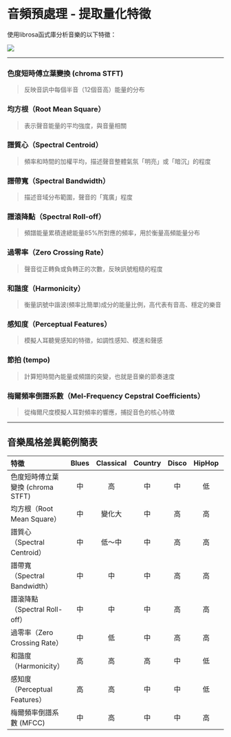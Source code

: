 # 音頻預處理 - 提取量化特徵
使用librosa函式庫分析音樂的以下特徵：

![ ](picture/features_extract.png=200x)
- - -

 ### 色度短時傅立葉變換 (chroma STFT)
> 反映音訊中每個半音（12個音高）能量的分布

 ### 均方根（Root Mean Square）
> 表示聲音能量的平均強度，與音量相關

 ### 譜質心（Spectral Centroid）
> 頻率和時間的加權平均，描述聲音整體氣氛「明亮」或「暗沉」的程度

 ### 譜帶寬（Spectral Bandwidth）
> 描述音域分布範圍，聲音的「寬廣」程度

 ### 譜滾降點（Spectral Roll-off）
> 頻譜能量累積達總能量85%所對應的頻率，用於衡量高頻能量分布

 ### 過零率（Zero Crossing Rate）
> 聲音從正轉負或負轉正的次數，反映訊號粗糙的程度

 ### 和諧度（Harmonicity）
> 衡量訊號中諧波(頻率比簡單)成分的能量比例，高代表有音高、穩定的樂音

 ### 感知度（Perceptual Features）
> 模擬人耳聽覺感知的特徵，如調性感知、模進和聲感

 ### 節拍 (tempo)
> 計算短時間內能量或頻譜的突變，也就是音樂的節奏速度

 ### 梅爾頻率倒譜系數（Mel-Frequency Cepstral Coefficients）
> 從梅爾尺度模擬人耳對頻率的響應，捕捉音色的核心特徵
- - -

## 音樂風格差異範例簡表
| 特徵                                  | **Blues** | **Classical** | **Country** | **Disco** | **HipHop** | **Jazz** | **Metal** | **Pop** | **Reggae** | **Rock** |
|:--------------------------------------|:---------:|:-------------:|:-----------:|:---------:|:----------:|:--------:|:---------:|:-------:|:----------:|:--------:|
| 色度短時傅立葉變換 (chroma STFT)      | 中        | 高            | 中          | 中        | 低         | 高       | 低        | 中      | 中         | 中       |
| 均方根（Root Mean Square）           | 中        | 變化大        | 中          | 高        | 高         | 變化大   | 非常高    | 中      | 中         | 高       |
| 譜質心（Spectral Centroid）          | 中        | 低～中         | 中          | 高        | 高         | 中       | 高        | 中      | 低         | 高       |
| 譜帶寬（Spectral Bandwidth）         | 中        | 中            | 中          | 高        | 高         | 中       | 高        | 中      | 中         | 高       |
| 譜滾降點（Spectral Roll-off）        | 中        | 中            | 中          | 高        | 高         | 中       | 高        | 中      | 中         | 高       |
| 過零率（Zero Crossing Rate）         | 中        | 低            | 中          | 高        | 高         | 中       | 非常高    | 中      | 低         | 高       |
| 和諧度（Harmonicity）                | 高        | 高            | 高          | 中        | 低         | 高       | 低        | 中      | 高         | 中       |
| 感知度（Perceptual Features）        | 高        | 高            | 中          | 中        | 低         | 高       | 低        | 中      | 中         | 中       |
| 梅爾頻率倒譜系數 (MFCC)              | 中        | 高            | 中          | 中        | 高         | 高       | 中        | 中      | 中         | 中       |
